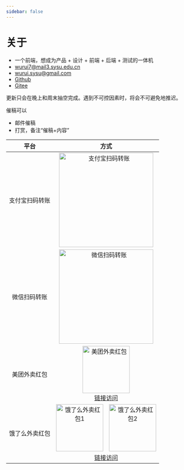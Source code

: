```yaml
---
sidebar: false
---
```


# 关于

- 一个前端，想成为产品 + 设计 + 前端 + 后端 + 测试的一体机
- [wurui7@mail3.sysu.edu.cn](mailto:wurui7@mail3.sysu.edu.cn)
- [wurui.sysu@gmail.com](mailto:wurui.sysu@gmail.com)
- [Github](https://github.com/ModyQyW)
- [Gitee](https://gitee.com/ModyQyW)

更新只会在晚上和周末抽空完成。遇到不可控因素时，将会不可避免地推迟。

催稿可以

- 邮件催稿
- 打赏，备注“催稿+内容”

|平台|方式|
|:-:|:-:|
|支付宝扫码转账|<img :src="$withBase('/images/about/alipay.jpeg')" width="256px" alt="支付宝扫码转账">|
|微信扫码转账|<img :src="$withBase('/images/about/wechat.png')" width="256px" alt="微信扫码转账">|
|美团外卖红包|<img :src="$withBase('/images/about/meituan.png')" width="128px" alt="美团外卖红包"><br>[链接访问](https://tb.g2h3.com/5tpwc)|
|饿了么外卖红包|<img :src="$withBase('/images/about/eleme1.png')" width="128px" alt="饿了么外卖红包1">&emsp;<img :src="$withBase('/images/about/eleme2.jpg')" width="128px" alt="饿了么外卖红包2"><br>[链接访问](https://tb.v2b3.com/5tIWi)|

